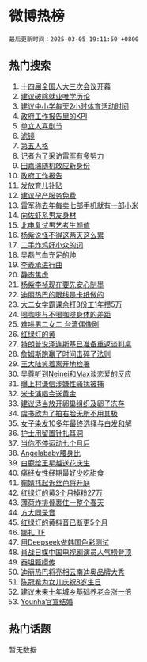 # 微博热榜

`最后更新时间：2025-03-05 19:11:50 +0800`

## 热门搜索

1. [十四届全国人大三次会议开幕](https://m.weibo.cn/search?containerid=100103type%3D1%26t%3D10%26q%3D%23%E5%8D%81%E5%9B%9B%E5%B1%8A%E5%85%A8%E5%9B%BD%E4%BA%BA%E5%A4%A7%E4%B8%89%E6%AC%A1%E4%BC%9A%E8%AE%AE%E5%BC%80%E5%B9%95%23&stream_entry_id=51&isnewpage=1&extparam=seat%3D1%26c_type%3D51%26pos%3D0%26q%3D%2523%25E5%258D%2581%25E5%259B%259B%25E5%25B1%258A%25E5%2585%25A8%25E5%259B%25BD%25E4%25BA%25BA%25E5%25A4%25A7%25E4%25B8%2589%25E6%25AC%25A1%25E4%25BC%259A%25E8%25AE%25AE%25E5%25BC%2580%25E5%25B9%2595%2523%26dgr%3D0%26filter_type%3Drealtimehot%26stream_entry_id%3D51%26cate%3D10103%26display_time%3D1741173108%26pre_seqid%3D17411731085070351527582)
1. [建议破除就业唯学历论](https://m.weibo.cn/search?containerid=100103type%3D1%26t%3D10%26q%3D%23%E5%BB%BA%E8%AE%AE%E7%A0%B4%E9%99%A4%E5%B0%B1%E4%B8%9A%E5%94%AF%E5%AD%A6%E5%8E%86%E8%AE%BA%23&stream_entry_id=31&isnewpage=1&extparam=seat%3D1%26flag%3D0%26stream_entry_id%3D31%26lcate%3D5001%26dgr%3D0%26band_rank%3D1%26filter_type%3Drealtimehot%26q%3D%2523%25E5%25BB%25BA%25E8%25AE%25AE%25E7%25A0%25B4%25E9%2599%25A4%25E5%25B0%25B1%25E4%25B8%259A%25E5%2594%25AF%25E5%25AD%25A6%25E5%258E%2586%25E8%25AE%25BA%2523%26c_type%3D31%26pos%3D0%26realpos%3D1%26cate%3D5001%26display_time%3D1741173108%26pre_seqid%3D17411731085070351527582)
1. [建议中小学每天2小时体育活动时间](https://m.weibo.cn/search?containerid=100103type%3D1%26t%3D10%26q%3D%23%E5%BB%BA%E8%AE%AE%E4%B8%AD%E5%B0%8F%E5%AD%A6%E6%AF%8F%E5%A4%A92%E5%B0%8F%E6%97%B6%E4%BD%93%E8%82%B2%E6%B4%BB%E5%8A%A8%E6%97%B6%E9%97%B4%23&stream_entry_id=31&isnewpage=1&extparam=seat%3D1%26flag%3D0%26stream_entry_id%3D31%26lcate%3D5001%26dgr%3D0%26band_rank%3D2%26filter_type%3Drealtimehot%26q%3D%2523%25E5%25BB%25BA%25E8%25AE%25AE%25E4%25B8%25AD%25E5%25B0%258F%25E5%25AD%25A6%25E6%25AF%258F%25E5%25A4%25A92%25E5%25B0%258F%25E6%2597%25B6%25E4%25BD%2593%25E8%2582%25B2%25E6%25B4%25BB%25E5%258A%25A8%25E6%2597%25B6%25E9%2597%25B4%2523%26c_type%3D31%26pos%3D1%26realpos%3D2%26cate%3D5001%26display_time%3D1741173108%26pre_seqid%3D17411731085070351527582)
1. [政府工作报告里的KPI](https://m.weibo.cn/search?containerid=100103type%3D1%26t%3D10%26q%3D%23%E6%94%BF%E5%BA%9C%E5%B7%A5%E4%BD%9C%E6%8A%A5%E5%91%8A%E9%87%8C%E7%9A%84KPI%23&stream_entry_id=31&isnewpage=1&extparam=seat%3D1%26flag%3D0%26stream_entry_id%3D31%26lcate%3D5001%26dgr%3D0%26band_rank%3D3%26filter_type%3Drealtimehot%26q%3D%2523%25E6%2594%25BF%25E5%25BA%259C%25E5%25B7%25A5%25E4%25BD%259C%25E6%258A%25A5%25E5%2591%258A%25E9%2587%258C%25E7%259A%2584KPI%2523%26c_type%3D31%26pos%3D2%26realpos%3D3%26cate%3D5001%26display_time%3D1741173108%26pre_seqid%3D17411731085070351527582)
1. [单立人喜剧节](https://m.weibo.cn/search?containerid=100103type%3D1%26t%3D10%26q%3D%23%E5%8D%95%E7%AB%8B%E4%BA%BA%E5%96%9C%E5%89%A7%E8%8A%82%23&stream_entry_id=31&isnewpage=1&extparam=seat%3D1%26stream_entry_id%3D31%26lcate%3D5001%26is_ad_pos%3D1%26dgr%3D0%26band_rank%3D4%26filter_type%3Drealtimehot%26q%3D%2523%25E5%258D%2595%25E7%25AB%258B%25E4%25BA%25BA%25E5%2596%259C%25E5%2589%25A7%25E8%258A%2582%2523%26c_type%3D31%26pos%3D3%26adid%3D278135%26cate%3D5001%26display_time%3D1741173108%26pre_seqid%3D17411731085070351527582)
1. [滤镜](https://m.weibo.cn/search?containerid=100103type%3D1%26t%3D10%26q%3D%E6%BB%A4%E9%95%9C&stream_entry_id=31&isnewpage=1&extparam=seat%3D1%26flag%3D1%26stream_entry_id%3D31%26lcate%3D5001%26dgr%3D0%26band_rank%3D4%26filter_type%3Drealtimehot%26q%3D%25E6%25BB%25A4%25E9%2595%259C%26c_type%3D31%26pos%3D4%26realpos%3D4%26cate%3D5001%26display_time%3D1741173108%26pre_seqid%3D17411731085070351527582)
1. [第五人格](https://m.weibo.cn/search?containerid=100103type%3D1%26t%3D10%26q%3D%E7%AC%AC%E4%BA%94%E4%BA%BA%E6%A0%BC&stream_entry_id=31&isnewpage=1&extparam=seat%3D1%26flag%3D1%26stream_entry_id%3D31%26lcate%3D5001%26dgr%3D0%26band_rank%3D5%26filter_type%3Drealtimehot%26q%3D%25E7%25AC%25AC%25E4%25BA%2594%25E4%25BA%25BA%25E6%25A0%25BC%26c_type%3D31%26pos%3D5%26realpos%3D5%26cate%3D5001%26display_time%3D1741173108%26pre_seqid%3D17411731085070351527582)
1. [记者为了采访雷军有多努力](https://m.weibo.cn/search?containerid=100103type%3D1%26t%3D10%26q%3D%23%E8%AE%B0%E8%80%85%E4%B8%BA%E4%BA%86%E9%87%87%E8%AE%BF%E9%9B%B7%E5%86%9B%E6%9C%89%E5%A4%9A%E5%8A%AA%E5%8A%9B%23&stream_entry_id=31&isnewpage=1&extparam=seat%3D1%26flag%3D0%26stream_entry_id%3D31%26lcate%3D5001%26dgr%3D0%26band_rank%3D6%26filter_type%3Drealtimehot%26q%3D%2523%25E8%25AE%25B0%25E8%2580%2585%25E4%25B8%25BA%25E4%25BA%2586%25E9%2587%2587%25E8%25AE%25BF%25E9%259B%25B7%25E5%2586%259B%25E6%259C%2589%25E5%25A4%259A%25E5%258A%25AA%25E5%258A%259B%2523%26c_type%3D31%26pos%3D6%26realpos%3D6%26cate%3D5001%26display_time%3D1741173108%26pre_seqid%3D17411731085070351527582)
1. [田嘉瑞随机敢应新身份](https://m.weibo.cn/search?containerid=100103type%3D1%26t%3D10%26q%3D%23%E7%94%B0%E5%98%89%E7%91%9E%E9%9A%8F%E6%9C%BA%E6%95%A2%E5%BA%94%E6%96%B0%E8%BA%AB%E4%BB%BD%23&stream_entry_id=31&isnewpage=1&extparam=seat%3D1%26stream_entry_id%3D31%26topic_ad%3D1%26lcate%3D5001%26is_ad_pos%3D1%26filter_type%3Drealtimehot%26c_type%3D31%26pos%3D7%26q%3D%2523%25E7%2594%25B0%25E5%2598%2589%25E7%2591%259E%25E9%259A%258F%25E6%259C%25BA%25E6%2595%25A2%25E5%25BA%2594%25E6%2596%25B0%25E8%25BA%25AB%25E4%25BB%25BD%2523%26dgr%3D0%26band_rank%3D7%26adid%3D278130%26cate%3D5001%26display_time%3D1741173108%26pre_seqid%3D17411731085070351527582)
1. [政府工作报告](https://m.weibo.cn/search?containerid=100103type%3D1%26t%3D10%26q%3D%23%E6%94%BF%E5%BA%9C%E5%B7%A5%E4%BD%9C%E6%8A%A5%E5%91%8A%23&stream_entry_id=31&isnewpage=1&extparam=seat%3D1%26flag%3D0%26stream_entry_id%3D31%26lcate%3D5001%26dgr%3D0%26band_rank%3D7%26filter_type%3Drealtimehot%26q%3D%2523%25E6%2594%25BF%25E5%25BA%259C%25E5%25B7%25A5%25E4%25BD%259C%25E6%258A%25A5%25E5%2591%258A%2523%26c_type%3D31%26pos%3D8%26realpos%3D7%26cate%3D5001%26display_time%3D1741173108%26pre_seqid%3D17411731085070351527582)
1. [发放育儿补贴](https://m.weibo.cn/search?containerid=100103type%3D1%26t%3D10%26q%3D%23%E5%8F%91%E6%94%BE%E8%82%B2%E5%84%BF%E8%A1%A5%E8%B4%B4%23&stream_entry_id=31&isnewpage=1&extparam=seat%3D1%26flag%3D0%26stream_entry_id%3D31%26lcate%3D5001%26dgr%3D0%26band_rank%3D8%26filter_type%3Drealtimehot%26q%3D%2523%25E5%258F%2591%25E6%2594%25BE%25E8%2582%25B2%25E5%2584%25BF%25E8%25A1%25A5%25E8%25B4%25B4%2523%26c_type%3D31%26pos%3D9%26realpos%3D8%26cate%3D5001%26display_time%3D1741173108%26pre_seqid%3D17411731085070351527582)
1. [建议孕产服务免费](https://m.weibo.cn/search?containerid=100103type%3D1%26t%3D10%26q%3D%23%E5%BB%BA%E8%AE%AE%E5%AD%95%E4%BA%A7%E6%9C%8D%E5%8A%A1%E5%85%8D%E8%B4%B9%23&stream_entry_id=31&isnewpage=1&extparam=seat%3D1%26flag%3D0%26stream_entry_id%3D31%26lcate%3D5001%26dgr%3D0%26band_rank%3D9%26filter_type%3Drealtimehot%26q%3D%2523%25E5%25BB%25BA%25E8%25AE%25AE%25E5%25AD%2595%25E4%25BA%25A7%25E6%259C%258D%25E5%258A%25A1%25E5%2585%258D%25E8%25B4%25B9%2523%26c_type%3D31%26pos%3D10%26realpos%3D9%26cate%3D5001%26display_time%3D1741173108%26pre_seqid%3D17411731085070351527582)
1. [雷军称去年每卖七部手机就有一部小米](https://m.weibo.cn/search?containerid=100103type%3D1%26t%3D10%26q%3D%23%E9%9B%B7%E5%86%9B%E7%A7%B0%E5%8E%BB%E5%B9%B4%E6%AF%8F%E5%8D%96%E4%B8%83%E9%83%A8%E6%89%8B%E6%9C%BA%E5%B0%B1%E6%9C%89%E4%B8%80%E9%83%A8%E5%B0%8F%E7%B1%B3%23&stream_entry_id=31&isnewpage=1&extparam=seat%3D1%26flag%3D0%26stream_entry_id%3D31%26lcate%3D5001%26dgr%3D0%26band_rank%3D10%26filter_type%3Drealtimehot%26q%3D%2523%25E9%259B%25B7%25E5%2586%259B%25E7%25A7%25B0%25E5%258E%25BB%25E5%25B9%25B4%25E6%25AF%258F%25E5%258D%2596%25E4%25B8%2583%25E9%2583%25A8%25E6%2589%258B%25E6%259C%25BA%25E5%25B0%25B1%25E6%259C%2589%25E4%25B8%2580%25E9%2583%25A8%25E5%25B0%258F%25E7%25B1%25B3%2523%26c_type%3D31%26pos%3D11%26realpos%3D10%26cate%3D5001%26display_time%3D1741173108%26pre_seqid%3D17411731085070351527582)
1. [向佐虾系男友身材](https://m.weibo.cn/search?containerid=100103type%3D1%26t%3D10%26q%3D%E5%90%91%E4%BD%90%E8%99%BE%E7%B3%BB%E7%94%B7%E5%8F%8B%E8%BA%AB%E6%9D%90&stream_entry_id=31&isnewpage=1&extparam=seat%3D1%26flag%3D1%26stream_entry_id%3D31%26lcate%3D5001%26dgr%3D0%26band_rank%3D11%26filter_type%3Drealtimehot%26q%3D%25E5%2590%2591%25E4%25BD%2590%25E8%2599%25BE%25E7%25B3%25BB%25E7%2594%25B7%25E5%258F%258B%25E8%25BA%25AB%25E6%259D%2590%26c_type%3D31%26pos%3D12%26realpos%3D11%26cate%3D5001%26display_time%3D1741173108%26pre_seqid%3D17411731085070351527582)
1. [北电复试男艺考生颜值](https://m.weibo.cn/search?containerid=100103type%3D1%26t%3D10%26q%3D%23%E5%8C%97%E7%94%B5%E5%A4%8D%E8%AF%95%E7%94%B7%E8%89%BA%E8%80%83%E7%94%9F%E9%A2%9C%E5%80%BC%23&stream_entry_id=31&isnewpage=1&extparam=seat%3D1%26flag%3D1%26stream_entry_id%3D31%26lcate%3D5001%26dgr%3D0%26band_rank%3D12%26filter_type%3Drealtimehot%26q%3D%2523%25E5%258C%2597%25E7%2594%25B5%25E5%25A4%258D%25E8%25AF%2595%25E7%2594%25B7%25E8%2589%25BA%25E8%2580%2583%25E7%2594%259F%25E9%25A2%259C%25E5%2580%25BC%2523%26c_type%3D31%26pos%3D13%26realpos%3D12%26cate%3D5001%26display_time%3D1741173108%26pre_seqid%3D17411731085070351527582)
1. [杨紫说怪不得这两天这么累](https://m.weibo.cn/search?containerid=100103type%3D1%26t%3D10%26q%3D%23%E6%9D%A8%E7%B4%AB%E8%AF%B4%E6%80%AA%E4%B8%8D%E5%BE%97%E8%BF%99%E4%B8%A4%E5%A4%A9%E8%BF%99%E4%B9%88%E7%B4%AF%23&stream_entry_id=31&isnewpage=1&extparam=seat%3D1%26flag%3D1%26stream_entry_id%3D31%26lcate%3D5001%26dgr%3D0%26band_rank%3D13%26filter_type%3Drealtimehot%26q%3D%2523%25E6%259D%25A8%25E7%25B4%25AB%25E8%25AF%25B4%25E6%2580%25AA%25E4%25B8%258D%25E5%25BE%2597%25E8%25BF%2599%25E4%25B8%25A4%25E5%25A4%25A9%25E8%25BF%2599%25E4%25B9%2588%25E7%25B4%25AF%2523%26c_type%3D31%26pos%3D14%26realpos%3D13%26cate%3D5001%26display_time%3D1741173108%26pre_seqid%3D17411731085070351527582)
1. [二手炸鸡好小众的词](https://m.weibo.cn/search?containerid=100103type%3D1%26t%3D10%26q%3D%23%E4%BA%8C%E6%89%8B%E7%82%B8%E9%B8%A1%E5%A5%BD%E5%B0%8F%E4%BC%97%E7%9A%84%E8%AF%8D%23&stream_entry_id=31&isnewpage=1&extparam=seat%3D1%26flag%3D1%26stream_entry_id%3D31%26lcate%3D5001%26dgr%3D0%26band_rank%3D14%26filter_type%3Drealtimehot%26q%3D%2523%25E4%25BA%258C%25E6%2589%258B%25E7%2582%25B8%25E9%25B8%25A1%25E5%25A5%25BD%25E5%25B0%258F%25E4%25BC%2597%25E7%259A%2584%25E8%25AF%258D%2523%26c_type%3D31%26pos%3D15%26realpos%3D14%26cate%3D5001%26display_time%3D1741173108%26pre_seqid%3D17411731085070351527582)
1. [吴磊气血充足的帅](https://m.weibo.cn/search?containerid=100103type%3D1%26t%3D10%26q%3D%E5%90%B4%E7%A3%8A%E6%B0%94%E8%A1%80%E5%85%85%E8%B6%B3%E7%9A%84%E5%B8%85&stream_entry_id=31&isnewpage=1&extparam=seat%3D1%26flag%3D1%26stream_entry_id%3D31%26lcate%3D5001%26dgr%3D0%26band_rank%3D15%26filter_type%3Drealtimehot%26q%3D%25E5%2590%25B4%25E7%25A3%258A%25E6%25B0%2594%25E8%25A1%2580%25E5%2585%2585%25E8%25B6%25B3%25E7%259A%2584%25E5%25B8%2585%26c_type%3D31%26pos%3D16%26realpos%3D15%26cate%3D5001%26display_time%3D1741173108%26pre_seqid%3D17411731085070351527582)
1. [李羲承进行曲](https://m.weibo.cn/search?containerid=100103type%3D1%26t%3D10%26q%3D%E6%9D%8E%E7%BE%B2%E6%89%BF%E8%BF%9B%E8%A1%8C%E6%9B%B2&stream_entry_id=31&isnewpage=1&extparam=seat%3D1%26flag%3D0%26stream_entry_id%3D31%26lcate%3D5001%26dgr%3D0%26band_rank%3D16%26filter_type%3Drealtimehot%26q%3D%25E6%259D%258E%25E7%25BE%25B2%25E6%2589%25BF%25E8%25BF%259B%25E8%25A1%258C%25E6%259B%25B2%26c_type%3D31%26pos%3D17%26realpos%3D16%26cate%3D5001%26display_time%3D1741173108%26pre_seqid%3D17411731085070351527582)
1. [静态焦虑](https://m.weibo.cn/search?containerid=100103type%3D1%26t%3D10%26q%3D%E9%9D%99%E6%80%81%E7%84%A6%E8%99%91&stream_entry_id=31&isnewpage=1&extparam=seat%3D1%26flag%3D1%26stream_entry_id%3D31%26lcate%3D5001%26dgr%3D0%26band_rank%3D17%26filter_type%3Drealtimehot%26q%3D%25E9%259D%2599%25E6%2580%2581%25E7%2584%25A6%25E8%2599%2591%26c_type%3D31%26pos%3D18%26realpos%3D17%26cate%3D5001%26display_time%3D1741173108%26pre_seqid%3D17411731085070351527582)
1. [杨紫李祯现在要先安心制墨](https://m.weibo.cn/search?containerid=100103type%3D1%26t%3D10%26q%3D%23%E6%9D%A8%E7%B4%AB%E6%9D%8E%E7%A5%AF%E7%8E%B0%E5%9C%A8%E8%A6%81%E5%85%88%E5%AE%89%E5%BF%83%E5%88%B6%E5%A2%A8%23&stream_entry_id=31&isnewpage=1&extparam=seat%3D1%26flag%3D1%26stream_entry_id%3D31%26lcate%3D5001%26dgr%3D0%26band_rank%3D18%26filter_type%3Drealtimehot%26q%3D%2523%25E6%259D%25A8%25E7%25B4%25AB%25E6%259D%258E%25E7%25A5%25AF%25E7%258E%25B0%25E5%259C%25A8%25E8%25A6%2581%25E5%2585%2588%25E5%25AE%2589%25E5%25BF%2583%25E5%2588%25B6%25E5%25A2%25A8%2523%26c_type%3D31%26pos%3D19%26realpos%3D18%26cate%3D5001%26display_time%3D1741173108%26pre_seqid%3D17411731085070351527582)
1. [迪丽热巴的眼线是卡纸做的](https://m.weibo.cn/search?containerid=100103type%3D1%26t%3D10%26q%3D%23%E8%BF%AA%E4%B8%BD%E7%83%AD%E5%B7%B4%E7%9A%84%E7%9C%BC%E7%BA%BF%E6%98%AF%E5%8D%A1%E7%BA%B8%E5%81%9A%E7%9A%84%23&stream_entry_id=31&isnewpage=1&extparam=seat%3D1%26flag%3D1%26stream_entry_id%3D31%26lcate%3D5001%26dgr%3D0%26band_rank%3D19%26filter_type%3Drealtimehot%26q%3D%2523%25E8%25BF%25AA%25E4%25B8%25BD%25E7%2583%25AD%25E5%25B7%25B4%25E7%259A%2584%25E7%259C%25BC%25E7%25BA%25BF%25E6%2598%25AF%25E5%258D%25A1%25E7%25BA%25B8%25E5%2581%259A%25E7%259A%2584%2523%26c_type%3D31%26pos%3D20%26realpos%3D19%26cate%3D5001%26display_time%3D1741173108%26pre_seqid%3D17411731085070351527582)
1. [大二女学霸课余打3份工1年攒5万](https://m.weibo.cn/search?containerid=100103type%3D1%26t%3D10%26q%3D%23%E5%A4%A7%E4%BA%8C%E5%A5%B3%E5%AD%A6%E9%9C%B8%E8%AF%BE%E4%BD%99%E6%89%933%E4%BB%BD%E5%B7%A51%E5%B9%B4%E6%94%925%E4%B8%87%23&stream_entry_id=31&isnewpage=1&extparam=seat%3D1%26flag%3D0%26stream_entry_id%3D31%26lcate%3D5001%26dgr%3D0%26band_rank%3D20%26filter_type%3Drealtimehot%26q%3D%2523%25E5%25A4%25A7%25E4%25BA%258C%25E5%25A5%25B3%25E5%25AD%25A6%25E9%259C%25B8%25E8%25AF%25BE%25E4%25BD%2599%25E6%2589%25933%25E4%25BB%25BD%25E5%25B7%25A51%25E5%25B9%25B4%25E6%2594%25925%25E4%25B8%2587%2523%26c_type%3D31%26pos%3D21%26realpos%3D20%26cate%3D5001%26display_time%3D1741173108%26pre_seqid%3D17411731085070351527582)
1. [喝咖啡与不喝咖啡身体的差距](https://m.weibo.cn/search?containerid=100103type%3D1%26t%3D10%26q%3D%E5%96%9D%E5%92%96%E5%95%A1%E4%B8%8E%E4%B8%8D%E5%96%9D%E5%92%96%E5%95%A1%E8%BA%AB%E4%BD%93%E7%9A%84%E5%B7%AE%E8%B7%9D&stream_entry_id=31&isnewpage=1&extparam=seat%3D1%26flag%3D1%26stream_entry_id%3D31%26lcate%3D5001%26dgr%3D0%26band_rank%3D21%26filter_type%3Drealtimehot%26q%3D%25E5%2596%259D%25E5%2592%2596%25E5%2595%25A1%25E4%25B8%258E%25E4%25B8%258D%25E5%2596%259D%25E5%2592%2596%25E5%2595%25A1%25E8%25BA%25AB%25E4%25BD%2593%25E7%259A%2584%25E5%25B7%25AE%25E8%25B7%259D%26c_type%3D31%26pos%3D22%26realpos%3D21%26cate%3D5001%26display_time%3D1741173108%26pre_seqid%3D17411731085070351527582)
1. [难哄男二女二 台湾偶像剧](https://m.weibo.cn/search?containerid=100103type%3D1%26t%3D10%26q%3D%E9%9A%BE%E5%93%84%E7%94%B7%E4%BA%8C%E5%A5%B3%E4%BA%8C+%E5%8F%B0%E6%B9%BE%E5%81%B6%E5%83%8F%E5%89%A7&stream_entry_id=31&isnewpage=1&extparam=seat%3D1%26flag%3D2%26stream_entry_id%3D31%26lcate%3D5001%26dgr%3D0%26band_rank%3D22%26filter_type%3Drealtimehot%26q%3D%25E9%259A%25BE%25E5%2593%2584%25E7%2594%25B7%25E4%25BA%258C%25E5%25A5%25B3%25E4%25BA%258C%2520%25E5%258F%25B0%25E6%25B9%25BE%25E5%2581%25B6%25E5%2583%258F%25E5%2589%25A7%26c_type%3D31%26pos%3D23%26realpos%3D22%26cate%3D5001%26display_time%3D1741173108%26pre_seqid%3D17411731085070351527582)
1. [红绿灯的黄](https://m.weibo.cn/search?containerid=100103type%3D1%26t%3D10%26q%3D%E7%BA%A2%E7%BB%BF%E7%81%AF%E7%9A%84%E9%BB%84&stream_entry_id=31&isnewpage=1&extparam=seat%3D1%26flag%3D2%26stream_entry_id%3D31%26lcate%3D5001%26dgr%3D0%26band_rank%3D23%26filter_type%3Drealtimehot%26q%3D%25E7%25BA%25A2%25E7%25BB%25BF%25E7%2581%25AF%25E7%259A%2584%25E9%25BB%2584%26c_type%3D31%26pos%3D24%26realpos%3D23%26cate%3D5001%26display_time%3D1741173108%26pre_seqid%3D17411731085070351527582)
1. [特朗普说泽连斯基已准备重返谈判桌](https://m.weibo.cn/search?containerid=100103type%3D1%26t%3D10%26q%3D%23%E7%89%B9%E6%9C%97%E6%99%AE%E8%AF%B4%E6%B3%BD%E8%BF%9E%E6%96%AF%E5%9F%BA%E5%B7%B2%E5%87%86%E5%A4%87%E9%87%8D%E8%BF%94%E8%B0%88%E5%88%A4%E6%A1%8C%23&stream_entry_id=31&isnewpage=1&extparam=seat%3D1%26flag%3D1%26stream_entry_id%3D31%26lcate%3D5001%26dgr%3D0%26band_rank%3D24%26filter_type%3Drealtimehot%26q%3D%2523%25E7%2589%25B9%25E6%259C%2597%25E6%2599%25AE%25E8%25AF%25B4%25E6%25B3%25BD%25E8%25BF%259E%25E6%2596%25AF%25E5%259F%25BA%25E5%25B7%25B2%25E5%2587%2586%25E5%25A4%2587%25E9%2587%258D%25E8%25BF%2594%25E8%25B0%2588%25E5%2588%25A4%25E6%25A1%258C%2523%26c_type%3D31%26pos%3D25%26realpos%3D24%26cate%3D5001%26display_time%3D1741173108%26pre_seqid%3D17411731085070351527582)
1. [詹姆斯跑赢了时间击碎了法则](https://m.weibo.cn/search?containerid=100103type%3D1%26t%3D10%26q%3D%23%E8%A9%B9%E5%A7%86%E6%96%AF%E8%B7%91%E8%B5%A2%E4%BA%86%E6%97%B6%E9%97%B4%E5%87%BB%E7%A2%8E%E4%BA%86%E6%B3%95%E5%88%99%23&stream_entry_id=31&isnewpage=1&extparam=seat%3D1%26flag%3D1%26stream_entry_id%3D31%26lcate%3D5001%26dgr%3D0%26band_rank%3D25%26filter_type%3Drealtimehot%26q%3D%2523%25E8%25A9%25B9%25E5%25A7%2586%25E6%2596%25AF%25E8%25B7%2591%25E8%25B5%25A2%25E4%25BA%2586%25E6%2597%25B6%25E9%2597%25B4%25E5%2587%25BB%25E7%25A2%258E%25E4%25BA%2586%25E6%25B3%2595%25E5%2588%2599%2523%26c_type%3D31%26pos%3D26%26realpos%3D25%26cate%3D5001%26display_time%3D1741173108%26pre_seqid%3D17411731085070351527582)
1. [王大陆笑着离开地检署](https://m.weibo.cn/search?containerid=100103type%3D1%26t%3D10%26q%3D%23%E7%8E%8B%E5%A4%A7%E9%99%86%E7%AC%91%E7%9D%80%E7%A6%BB%E5%BC%80%E5%9C%B0%E6%A3%80%E7%BD%B2%23&stream_entry_id=31&isnewpage=1&extparam=seat%3D1%26flag%3D0%26stream_entry_id%3D31%26lcate%3D5001%26dgr%3D0%26band_rank%3D26%26filter_type%3Drealtimehot%26q%3D%2523%25E7%258E%258B%25E5%25A4%25A7%25E9%2599%2586%25E7%25AC%2591%25E7%259D%2580%25E7%25A6%25BB%25E5%25BC%2580%25E5%259C%25B0%25E6%25A3%2580%25E7%25BD%25B2%2523%26c_type%3D31%26pos%3D27%26realpos%3D26%26cate%3D5001%26display_time%3D1741173108%26pre_seqid%3D17411731085070351527582)
1. [吴尊听到Neinei和Max谈恋爱的反应](https://m.weibo.cn/search?containerid=100103type%3D1%26t%3D10%26q%3D%E5%90%B4%E5%B0%8A%E5%90%AC%E5%88%B0Neinei%E5%92%8CMax%E8%B0%88%E6%81%8B%E7%88%B1%E7%9A%84%E5%8F%8D%E5%BA%94&stream_entry_id=31&isnewpage=1&extparam=seat%3D1%26flag%3D1%26stream_entry_id%3D31%26lcate%3D5001%26dgr%3D0%26band_rank%3D27%26filter_type%3Drealtimehot%26q%3D%25E5%2590%25B4%25E5%25B0%258A%25E5%2590%25AC%25E5%2588%25B0Neinei%25E5%2592%258CMax%25E8%25B0%2588%25E6%2581%258B%25E7%2588%25B1%25E7%259A%2584%25E5%258F%258D%25E5%25BA%2594%26c_type%3D31%26pos%3D28%26realpos%3D27%26cate%3D5001%26display_time%3D1741173108%26pre_seqid%3D17411731085070351527582)
1. [曝上村谦信涉嫌性骚扰被捕](https://m.weibo.cn/search?containerid=100103type%3D1%26t%3D10%26q%3D%23%E6%9B%9D%E4%B8%8A%E6%9D%91%E8%B0%A6%E4%BF%A1%E6%B6%89%E5%AB%8C%E6%80%A7%E9%AA%9A%E6%89%B0%E8%A2%AB%E6%8D%95%23&stream_entry_id=31&isnewpage=1&extparam=seat%3D1%26flag%3D1%26stream_entry_id%3D31%26lcate%3D5001%26dgr%3D0%26band_rank%3D28%26filter_type%3Drealtimehot%26q%3D%2523%25E6%259B%259D%25E4%25B8%258A%25E6%259D%2591%25E8%25B0%25A6%25E4%25BF%25A1%25E6%25B6%2589%25E5%25AB%258C%25E6%2580%25A7%25E9%25AA%259A%25E6%2589%25B0%25E8%25A2%25AB%25E6%258D%2595%2523%26c_type%3D31%26pos%3D29%26realpos%3D28%26cate%3D5001%26display_time%3D1741173108%26pre_seqid%3D17411731085070351527582)
1. [米卡演唱会送黄金](https://m.weibo.cn/search?containerid=100103type%3D1%26t%3D10%26q%3D%E7%B1%B3%E5%8D%A1%E6%BC%94%E5%94%B1%E4%BC%9A%E9%80%81%E9%BB%84%E9%87%91&stream_entry_id=31&isnewpage=1&extparam=seat%3D1%26flag%3D1%26stream_entry_id%3D31%26lcate%3D5001%26dgr%3D0%26band_rank%3D29%26filter_type%3Drealtimehot%26q%3D%25E7%25B1%25B3%25E5%258D%25A1%25E6%25BC%2594%25E5%2594%25B1%25E4%25BC%259A%25E9%2580%2581%25E9%25BB%2584%25E9%2587%2591%26c_type%3D31%26pos%3D30%26realpos%3D29%26cate%3D5001%26display_time%3D1741173108%26pre_seqid%3D17411731085070351527582)
1. [建议适当放开卵巢组织及卵子冻存](https://m.weibo.cn/search?containerid=100103type%3D1%26t%3D10%26q%3D%23%E5%BB%BA%E8%AE%AE%E9%80%82%E5%BD%93%E6%94%BE%E5%BC%80%E5%8D%B5%E5%B7%A2%E7%BB%84%E7%BB%87%E5%8F%8A%E5%8D%B5%E5%AD%90%E5%86%BB%E5%AD%98%23&stream_entry_id=31&isnewpage=1&extparam=seat%3D1%26flag%3D1%26stream_entry_id%3D31%26lcate%3D5001%26dgr%3D0%26band_rank%3D30%26filter_type%3Drealtimehot%26q%3D%2523%25E5%25BB%25BA%25E8%25AE%25AE%25E9%2580%2582%25E5%25BD%2593%25E6%2594%25BE%25E5%25BC%2580%25E5%258D%25B5%25E5%25B7%25A2%25E7%25BB%2584%25E7%25BB%2587%25E5%258F%258A%25E5%258D%25B5%25E5%25AD%2590%25E5%2586%25BB%25E5%25AD%2598%2523%26c_type%3D31%26pos%3D31%26realpos%3D30%26cate%3D5001%26display_time%3D1741173108%26pre_seqid%3D17411731085070351527582)
1. [虞书欣为了拍右脸无所不用其极](https://m.weibo.cn/search?containerid=100103type%3D1%26t%3D10%26q%3D%23%E8%99%9E%E4%B9%A6%E6%AC%A3%E4%B8%BA%E4%BA%86%E6%8B%8D%E5%8F%B3%E8%84%B8%E6%97%A0%E6%89%80%E4%B8%8D%E7%94%A8%E5%85%B6%E6%9E%81%23&stream_entry_id=31&isnewpage=1&extparam=seat%3D1%26flag%3D0%26stream_entry_id%3D31%26lcate%3D5001%26dgr%3D0%26band_rank%3D31%26filter_type%3Drealtimehot%26q%3D%2523%25E8%2599%259E%25E4%25B9%25A6%25E6%25AC%25A3%25E4%25B8%25BA%25E4%25BA%2586%25E6%258B%258D%25E5%258F%25B3%25E8%2584%25B8%25E6%2597%25A0%25E6%2589%2580%25E4%25B8%258D%25E7%2594%25A8%25E5%2585%25B6%25E6%259E%2581%2523%26c_type%3D31%26pos%3D32%26realpos%3D31%26cate%3D5001%26display_time%3D1741173108%26pre_seqid%3D17411731085070351527582)
1. [女子染发10多年最终选择与白发和解](https://m.weibo.cn/search?containerid=100103type%3D1%26t%3D10%26q%3D%23%E5%A5%B3%E5%AD%90%E6%9F%93%E5%8F%9110%E5%A4%9A%E5%B9%B4%E6%9C%80%E7%BB%88%E9%80%89%E6%8B%A9%E4%B8%8E%E7%99%BD%E5%8F%91%E5%92%8C%E8%A7%A3%23&stream_entry_id=31&isnewpage=1&extparam=seat%3D1%26flag%3D0%26stream_entry_id%3D31%26lcate%3D5001%26dgr%3D0%26band_rank%3D32%26filter_type%3Drealtimehot%26q%3D%2523%25E5%25A5%25B3%25E5%25AD%2590%25E6%259F%2593%25E5%258F%259110%25E5%25A4%259A%25E5%25B9%25B4%25E6%259C%2580%25E7%25BB%2588%25E9%2580%2589%25E6%258B%25A9%25E4%25B8%258E%25E7%2599%25BD%25E5%258F%2591%25E5%2592%258C%25E8%25A7%25A3%2523%26c_type%3D31%26pos%3D33%26realpos%3D32%26cate%3D5001%26display_time%3D1741173108%26pre_seqid%3D17411731085070351527582)
1. [护士用留置针扎耳洞](https://m.weibo.cn/search?containerid=100103type%3D1%26t%3D10%26q%3D%23%E6%8A%A4%E5%A3%AB%E7%94%A8%E7%95%99%E7%BD%AE%E9%92%88%E6%89%8E%E8%80%B3%E6%B4%9E%23&stream_entry_id=31&isnewpage=1&extparam=seat%3D1%26flag%3D0%26stream_entry_id%3D31%26lcate%3D5001%26dgr%3D0%26band_rank%3D33%26filter_type%3Drealtimehot%26q%3D%2523%25E6%258A%25A4%25E5%25A3%25AB%25E7%2594%25A8%25E7%2595%2599%25E7%25BD%25AE%25E9%2592%2588%25E6%2589%258E%25E8%2580%25B3%25E6%25B4%259E%2523%26c_type%3D31%26pos%3D34%26realpos%3D33%26cate%3D5001%26display_time%3D1741173108%26pre_seqid%3D17411731085070351527582)
1. [当你不停运动七个月后](https://m.weibo.cn/search?containerid=100103type%3D1%26t%3D10%26q%3D%E5%BD%93%E4%BD%A0%E4%B8%8D%E5%81%9C%E8%BF%90%E5%8A%A8%E4%B8%83%E4%B8%AA%E6%9C%88%E5%90%8E&stream_entry_id=31&isnewpage=1&extparam=seat%3D1%26flag%3D0%26stream_entry_id%3D31%26lcate%3D5001%26dgr%3D0%26band_rank%3D34%26filter_type%3Drealtimehot%26q%3D%25E5%25BD%2593%25E4%25BD%25A0%25E4%25B8%258D%25E5%2581%259C%25E8%25BF%2590%25E5%258A%25A8%25E4%25B8%2583%25E4%25B8%25AA%25E6%259C%2588%25E5%2590%258E%26c_type%3D31%26pos%3D35%26realpos%3D34%26cate%3D5001%26display_time%3D1741173108%26pre_seqid%3D17411731085070351527582)
1. [Angelababy腰身比](https://m.weibo.cn/search?containerid=100103type%3D1%26t%3D10%26q%3D%23Angelababy%E8%85%B0%E8%BA%AB%E6%AF%94%23&stream_entry_id=31&isnewpage=1&extparam=seat%3D1%26flag%3D1%26stream_entry_id%3D31%26lcate%3D5001%26dgr%3D0%26band_rank%3D35%26filter_type%3Drealtimehot%26q%3D%2523Angelababy%25E8%2585%25B0%25E8%25BA%25AB%25E6%25AF%2594%2523%26c_type%3D31%26pos%3D36%26realpos%3D35%26cate%3D5001%26display_time%3D1741173108%26pre_seqid%3D17411731085070351527582)
1. [白鹿给王星越送花庆生](https://m.weibo.cn/search?containerid=100103type%3D1%26t%3D10%26q%3D%23%E7%99%BD%E9%B9%BF%E7%BB%99%E7%8E%8B%E6%98%9F%E8%B6%8A%E9%80%81%E8%8A%B1%E5%BA%86%E7%94%9F%23&stream_entry_id=31&isnewpage=1&extparam=seat%3D1%26flag%3D0%26stream_entry_id%3D31%26lcate%3D5001%26dgr%3D0%26band_rank%3D36%26filter_type%3Drealtimehot%26q%3D%2523%25E7%2599%25BD%25E9%25B9%25BF%25E7%25BB%2599%25E7%258E%258B%25E6%2598%259F%25E8%25B6%258A%25E9%2580%2581%25E8%258A%25B1%25E5%25BA%2586%25E7%2594%259F%2523%26c_type%3D31%26pos%3D37%26realpos%3D36%26cate%3D5001%26display_time%3D1741173108%26pre_seqid%3D17411731085070351527582)
1. [痛经女性经期最好少吃甜食](https://m.weibo.cn/search?containerid=100103type%3D1%26t%3D10%26q%3D%23%E7%97%9B%E7%BB%8F%E5%A5%B3%E6%80%A7%E7%BB%8F%E6%9C%9F%E6%9C%80%E5%A5%BD%E5%B0%91%E5%90%83%E7%94%9C%E9%A3%9F%23&stream_entry_id=31&isnewpage=1&extparam=seat%3D1%26flag%3D0%26stream_entry_id%3D31%26lcate%3D5001%26dgr%3D0%26band_rank%3D37%26filter_type%3Drealtimehot%26q%3D%2523%25E7%2597%259B%25E7%25BB%258F%25E5%25A5%25B3%25E6%2580%25A7%25E7%25BB%258F%25E6%259C%259F%25E6%259C%2580%25E5%25A5%25BD%25E5%25B0%2591%25E5%2590%2583%25E7%2594%259C%25E9%25A3%259F%2523%26c_type%3D31%26pos%3D38%26realpos%3D37%26cate%3D5001%26display_time%3D1741173108%26pre_seqid%3D17411731085070351527582)
1. [鞠婧祎起诉丝芭将开庭](https://m.weibo.cn/search?containerid=100103type%3D1%26t%3D10%26q%3D%23%E9%9E%A0%E5%A9%A7%E7%A5%8E%E8%B5%B7%E8%AF%89%E4%B8%9D%E8%8A%AD%E5%B0%86%E5%BC%80%E5%BA%AD%23&stream_entry_id=31&isnewpage=1&extparam=seat%3D1%26flag%3D0%26stream_entry_id%3D31%26lcate%3D5001%26dgr%3D0%26band_rank%3D38%26filter_type%3Drealtimehot%26q%3D%2523%25E9%259E%25A0%25E5%25A9%25A7%25E7%25A5%258E%25E8%25B5%25B7%25E8%25AF%2589%25E4%25B8%259D%25E8%258A%25AD%25E5%25B0%2586%25E5%25BC%2580%25E5%25BA%25AD%2523%26c_type%3D31%26pos%3D39%26realpos%3D38%26cate%3D5001%26display_time%3D1741173108%26pre_seqid%3D17411731085070351527582)
1. [红绿灯的黄3个月掉粉27万](https://m.weibo.cn/search?containerid=100103type%3D1%26t%3D10%26q%3D%23%E7%BA%A2%E7%BB%BF%E7%81%AF%E7%9A%84%E9%BB%843%E4%B8%AA%E6%9C%88%E6%8E%89%E7%B2%8927%E4%B8%87%23&stream_entry_id=31&isnewpage=1&extparam=seat%3D1%26flag%3D1%26stream_entry_id%3D31%26lcate%3D5001%26dgr%3D0%26band_rank%3D39%26filter_type%3Drealtimehot%26q%3D%2523%25E7%25BA%25A2%25E7%25BB%25BF%25E7%2581%25AF%25E7%259A%2584%25E9%25BB%25843%25E4%25B8%25AA%25E6%259C%2588%25E6%258E%2589%25E7%25B2%258927%25E4%25B8%2587%2523%26c_type%3D31%26pos%3D40%26realpos%3D39%26cate%3D5001%26display_time%3D1741173108%26pre_seqid%3D17411731085070351527582)
1. [薄荷炸排骨裹住一整个春天](https://m.weibo.cn/search?containerid=100103type%3D1%26t%3D10%26q%3D%E8%96%84%E8%8D%B7%E7%82%B8%E6%8E%92%E9%AA%A8%E8%A3%B9%E4%BD%8F%E4%B8%80%E6%95%B4%E4%B8%AA%E6%98%A5%E5%A4%A9&stream_entry_id=31&isnewpage=1&extparam=seat%3D1%26flag%3D1%26stream_entry_id%3D31%26lcate%3D5001%26dgr%3D0%26band_rank%3D40%26filter_type%3Drealtimehot%26q%3D%25E8%2596%2584%25E8%258D%25B7%25E7%2582%25B8%25E6%258E%2592%25E9%25AA%25A8%25E8%25A3%25B9%25E4%25BD%258F%25E4%25B8%2580%25E6%2595%25B4%25E4%25B8%25AA%25E6%2598%25A5%25E5%25A4%25A9%26c_type%3D31%26pos%3D41%26realpos%3D40%26cate%3D5001%26display_time%3D1741173108%26pre_seqid%3D17411731085070351527582)
1. [方大同录音](https://m.weibo.cn/search?containerid=100103type%3D1%26t%3D10%26q%3D%23%E6%96%B9%E5%A4%A7%E5%90%8C%E5%BD%95%E9%9F%B3%23&stream_entry_id=31&isnewpage=1&extparam=seat%3D1%26flag%3D0%26stream_entry_id%3D31%26lcate%3D5001%26dgr%3D0%26band_rank%3D41%26filter_type%3Drealtimehot%26q%3D%2523%25E6%2596%25B9%25E5%25A4%25A7%25E5%2590%258C%25E5%25BD%2595%25E9%259F%25B3%2523%26c_type%3D31%26pos%3D42%26realpos%3D41%26cate%3D5001%26display_time%3D1741173108%26pre_seqid%3D17411731085070351527582)
1. [红绿灯的黄抖音已断更5个月](https://m.weibo.cn/search?containerid=100103type%3D1%26t%3D10%26q%3D%23%E7%BA%A2%E7%BB%BF%E7%81%AF%E7%9A%84%E9%BB%84%E6%8A%96%E9%9F%B3%E5%B7%B2%E6%96%AD%E6%9B%B45%E4%B8%AA%E6%9C%88%23&stream_entry_id=31&isnewpage=1&extparam=seat%3D1%26flag%3D1%26stream_entry_id%3D31%26lcate%3D5001%26dgr%3D0%26band_rank%3D42%26filter_type%3Drealtimehot%26q%3D%2523%25E7%25BA%25A2%25E7%25BB%25BF%25E7%2581%25AF%25E7%259A%2584%25E9%25BB%2584%25E6%258A%2596%25E9%259F%25B3%25E5%25B7%25B2%25E6%2596%25AD%25E6%259B%25B45%25E4%25B8%25AA%25E6%259C%2588%2523%26c_type%3D31%26pos%3D43%26realpos%3D42%26cate%3D5001%26display_time%3D1741173108%26pre_seqid%3D17411731085070351527582)
1. [娜扎 TF](https://m.weibo.cn/search?containerid=100103type%3D1%26t%3D10%26q%3D%E5%A8%9C%E6%89%8E+TF&stream_entry_id=31&isnewpage=1&extparam=seat%3D1%26flag%3D1%26stream_entry_id%3D31%26lcate%3D5001%26dgr%3D0%26band_rank%3D43%26filter_type%3Drealtimehot%26q%3D%25E5%25A8%259C%25E6%2589%258E%2520TF%26c_type%3D31%26pos%3D44%26realpos%3D43%26cate%3D5001%26display_time%3D1741173108%26pre_seqid%3D17411731085070351527582)
1. [用Deepseek做韩国色彩测试](https://m.weibo.cn/search?containerid=100103type%3D1%26t%3D10%26q%3D%E7%94%A8Deepseek%E5%81%9A%E9%9F%A9%E5%9B%BD%E8%89%B2%E5%BD%A9%E6%B5%8B%E8%AF%95&stream_entry_id=31&isnewpage=1&extparam=seat%3D1%26flag%3D0%26stream_entry_id%3D31%26lcate%3D5001%26dgr%3D0%26band_rank%3D44%26filter_type%3Drealtimehot%26q%3D%25E7%2594%25A8Deepseek%25E5%2581%259A%25E9%259F%25A9%25E5%259B%25BD%25E8%2589%25B2%25E5%25BD%25A9%25E6%25B5%258B%25E8%25AF%2595%26c_type%3D31%26pos%3D45%26realpos%3D44%26cate%3D5001%26display_time%3D1741173108%26pre_seqid%3D17411731085070351527582)
1. [肖战日媒中国电视剧演员人气榜登顶](https://m.weibo.cn/search?containerid=100103type%3D1%26t%3D10%26q%3D%23%E8%82%96%E6%88%98%E6%97%A5%E5%AA%92%E4%B8%AD%E5%9B%BD%E7%94%B5%E8%A7%86%E5%89%A7%E6%BC%94%E5%91%98%E4%BA%BA%E6%B0%94%E6%A6%9C%E7%99%BB%E9%A1%B6%23&stream_entry_id=31&isnewpage=1&extparam=seat%3D1%26flag%3D1%26stream_entry_id%3D31%26lcate%3D5001%26dgr%3D0%26band_rank%3D45%26filter_type%3Drealtimehot%26q%3D%2523%25E8%2582%2596%25E6%2588%2598%25E6%2597%25A5%25E5%25AA%2592%25E4%25B8%25AD%25E5%259B%25BD%25E7%2594%25B5%25E8%25A7%2586%25E5%2589%25A7%25E6%25BC%2594%25E5%2591%2598%25E4%25BA%25BA%25E6%25B0%2594%25E6%25A6%259C%25E7%2599%25BB%25E9%25A1%25B6%2523%26c_type%3D31%26pos%3D46%26realpos%3D45%26cate%3D5001%26display_time%3D1741173108%26pre_seqid%3D17411731085070351527582)
1. [泰坦甄嬛传](https://m.weibo.cn/search?containerid=100103type%3D1%26t%3D10%26q%3D%E6%B3%B0%E5%9D%A6%E7%94%84%E5%AC%9B%E4%BC%A0&stream_entry_id=31&isnewpage=1&extparam=seat%3D1%26flag%3D1%26stream_entry_id%3D31%26lcate%3D5001%26dgr%3D0%26band_rank%3D46%26filter_type%3Drealtimehot%26q%3D%25E6%25B3%25B0%25E5%259D%25A6%25E7%2594%2584%25E5%25AC%259B%25E4%25BC%25A0%26c_type%3D31%26pos%3D47%26realpos%3D46%26cate%3D5001%26display_time%3D1741173108%26pre_seqid%3D17411731085070351527582)
1. [迪丽热巴将亮相云南迪奥品牌大秀](https://m.weibo.cn/search?containerid=100103type%3D1%26t%3D10%26q%3D%23%E8%BF%AA%E4%B8%BD%E7%83%AD%E5%B7%B4%E5%B0%86%E4%BA%AE%E7%9B%B8%E4%BA%91%E5%8D%97%E8%BF%AA%E5%A5%A5%E5%93%81%E7%89%8C%E5%A4%A7%E7%A7%80%23&stream_entry_id=31&isnewpage=1&extparam=seat%3D1%26flag%3D1%26stream_entry_id%3D31%26lcate%3D5001%26dgr%3D0%26band_rank%3D47%26filter_type%3Drealtimehot%26q%3D%2523%25E8%25BF%25AA%25E4%25B8%25BD%25E7%2583%25AD%25E5%25B7%25B4%25E5%25B0%2586%25E4%25BA%25AE%25E7%259B%25B8%25E4%25BA%2591%25E5%258D%2597%25E8%25BF%25AA%25E5%25A5%25A5%25E5%2593%2581%25E7%2589%258C%25E5%25A4%25A7%25E7%25A7%2580%2523%26c_type%3D31%26pos%3D48%26realpos%3D47%26cate%3D5001%26display_time%3D1741173108%26pre_seqid%3D17411731085070351527582)
1. [陈冠希为女儿庆祝8岁生日](https://m.weibo.cn/search?containerid=100103type%3D1%26t%3D10%26q%3D%23%E9%99%88%E5%86%A0%E5%B8%8C%E4%B8%BA%E5%A5%B3%E5%84%BF%E5%BA%86%E7%A5%9D8%E5%B2%81%E7%94%9F%E6%97%A5%23&stream_entry_id=31&isnewpage=1&extparam=seat%3D1%26flag%3D1%26stream_entry_id%3D31%26lcate%3D5001%26dgr%3D0%26band_rank%3D48%26filter_type%3Drealtimehot%26q%3D%2523%25E9%2599%2588%25E5%2586%25A0%25E5%25B8%258C%25E4%25B8%25BA%25E5%25A5%25B3%25E5%2584%25BF%25E5%25BA%2586%25E7%25A5%259D8%25E5%25B2%2581%25E7%2594%259F%25E6%2597%25A5%2523%26c_type%3D31%26pos%3D49%26realpos%3D48%26cate%3D5001%26display_time%3D1741173108%26pre_seqid%3D17411731085070351527582)
1. [建议未来十年城乡基础养老金涨一倍](https://m.weibo.cn/search?containerid=100103type%3D1%26t%3D10%26q%3D%23%E5%BB%BA%E8%AE%AE%E6%9C%AA%E6%9D%A5%E5%8D%81%E5%B9%B4%E5%9F%8E%E4%B9%A1%E5%9F%BA%E7%A1%80%E5%85%BB%E8%80%81%E9%87%91%E6%B6%A8%E4%B8%80%E5%80%8D%23&stream_entry_id=31&isnewpage=1&extparam=seat%3D1%26flag%3D1%26stream_entry_id%3D31%26lcate%3D5001%26dgr%3D0%26band_rank%3D49%26filter_type%3Drealtimehot%26q%3D%2523%25E5%25BB%25BA%25E8%25AE%25AE%25E6%259C%25AA%25E6%259D%25A5%25E5%258D%2581%25E5%25B9%25B4%25E5%259F%258E%25E4%25B9%25A1%25E5%259F%25BA%25E7%25A1%2580%25E5%2585%25BB%25E8%2580%2581%25E9%2587%2591%25E6%25B6%25A8%25E4%25B8%2580%25E5%2580%258D%2523%26c_type%3D31%26pos%3D50%26realpos%3D49%26cate%3D5001%26display_time%3D1741173108%26pre_seqid%3D17411731085070351527582)
1. [Younha官宣结婚](https://m.weibo.cn/search?containerid=100103type%3D1%26t%3D10%26q%3D%23Younha%E5%AE%98%E5%AE%A3%E7%BB%93%E5%A9%9A%23&stream_entry_id=31&isnewpage=1&extparam=seat%3D1%26flag%3D0%26stream_entry_id%3D31%26lcate%3D5001%26dgr%3D0%26band_rank%3D50%26filter_type%3Drealtimehot%26q%3D%2523Younha%25E5%25AE%2598%25E5%25AE%25A3%25E7%25BB%2593%25E5%25A9%259A%2523%26c_type%3D31%26pos%3D51%26realpos%3D50%26cate%3D5001%26display_time%3D1741173108%26pre_seqid%3D17411731085070351527582)

## 热门话题

暂无数据
